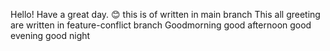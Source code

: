
Hello! Have a great day. 😊
this is of written in main branch
This all greeting are written in feature-conflict branch
Goodmorning
good afternoon
good evening 
good night

